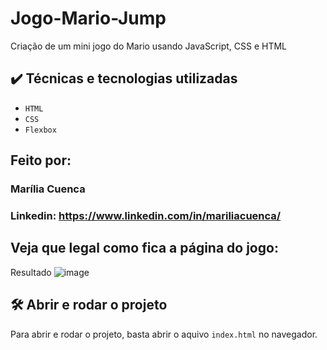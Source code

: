 # Jogo-Mario-Jump
Criação de um mini jogo do Mario usando JavaScript, CSS e HTML


## ✔️ Técnicas e tecnologias utilizadas

- `HTML`
- `CSS`
- `Flexbox`



## Feito por:

### Marília Cuenca

### Linkedin: https://www.linkedin.com/in/mariliacuenca/



## Veja que legal como fica a página do jogo:

Resultado
![image]()




## 🛠️ Abrir e rodar o projeto

Para abrir e rodar o projeto, basta abrir o aquivo `index.html` no navegador.
